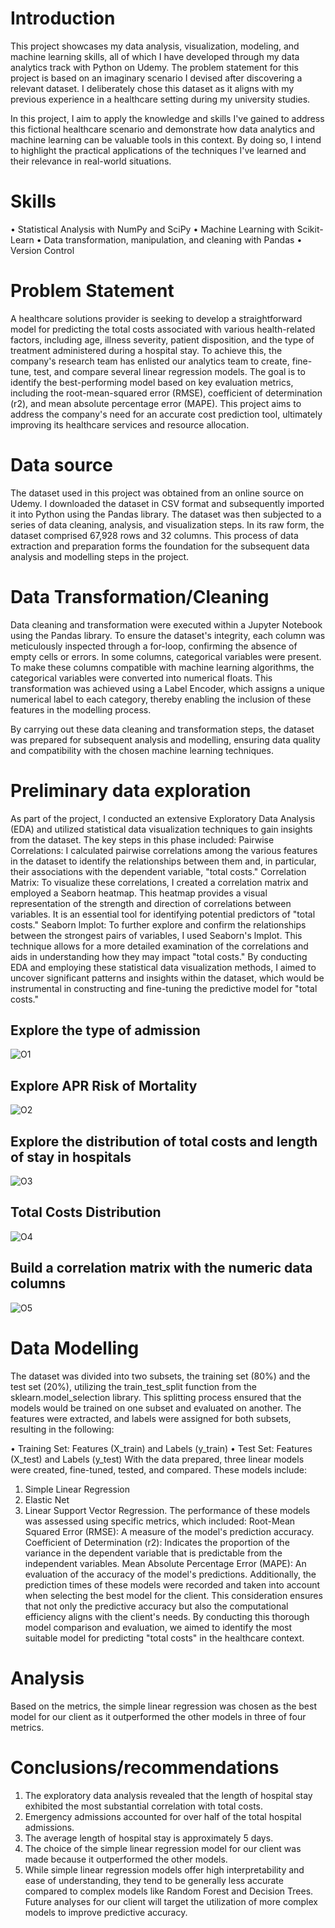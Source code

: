 # Introduction
This project showcases my data analysis, visualization, modeling, and machine learning skills, all of which I have developed through my data analytics track with Python on Udemy. The problem statement for this project is based on an imaginary scenario I devised after discovering a relevant dataset. I deliberately chose this dataset as it aligns with my previous experience in a healthcare setting during my university studies.

In this project, I aim to apply the knowledge and skills I've gained to address this fictional healthcare scenario and demonstrate how data analytics and machine learning can be valuable tools in this context. By doing so, I intend to highlight the practical applications of the techniques I've learned and their relevance in real-world situations.
# Skills
•	Statistical Analysis with NumPy and SciPy
•	Machine Learning with Scikit-Learn
•	Data transformation, manipulation, and cleaning with Pandas
•	Version Control



# Problem Statement
A healthcare solutions provider is seeking to develop a straightforward model for predicting the total costs associated with various health-related factors, including age, illness severity, patient disposition, and the type of treatment administered during a hospital stay. To achieve this, the company's research team has enlisted our analytics team to create, fine-tune, test, and compare several linear regression models. The goal is to identify the best-performing model based on key evaluation metrics, including the root-mean-squared error (RMSE), coefficient of determination (r2), and mean absolute percentage error (MAPE). This project aims to address the company's need for an accurate cost prediction tool, ultimately improving its healthcare services and resource allocation.

# Data source
The dataset used in this project was obtained from an online source on Udemy. I downloaded the dataset in CSV format and subsequently imported it into Python using the Pandas library. The dataset was then subjected to a series of data cleaning, analysis, and visualization steps. In its raw form, the dataset comprised 67,928 rows and 32 columns.
This process of data extraction and preparation forms the foundation for the subsequent data analysis and modelling steps in the project.

# Data Transformation/Cleaning
Data cleaning and transformation were executed within a Jupyter Notebook using the Pandas library. To ensure the dataset's integrity, each column was meticulously inspected through a for-loop, confirming the absence of empty cells or errors.
In some columns, categorical variables were present. To make these columns compatible with machine learning algorithms, the categorical variables were converted into numerical floats. This transformation was achieved using a Label Encoder, which assigns a unique numerical label to each category, thereby enabling the inclusion of these features in the modelling process.


By carrying out these data cleaning and transformation steps, the dataset was prepared for subsequent analysis and modelling, ensuring data quality and compatibility with the chosen machine learning techniques.

# Preliminary data exploration
As part of the project, I conducted an extensive Exploratory Data Analysis (EDA) and utilized statistical data visualization techniques to gain insights from the dataset. The key steps in this phase included:
Pairwise Correlations: I calculated pairwise correlations among the various features in the dataset to identify the relationships between them and, in particular, their associations with the dependent variable, "total costs."
Correlation Matrix: To visualize these correlations, I created a correlation matrix and employed a Seaborn heatmap. This heatmap provides a visual representation of the strength and direction of correlations between variables. It is an essential tool for identifying potential predictors of "total costs."
Seaborn lmplot: To further explore and confirm the relationships between the strongest pairs of variables, I used Seaborn's lmplot. This technique allows for a more detailed examination of the correlations and aids in understanding how they may impact "total costs."
By conducting EDA and employing these statistical data visualization methods, I aimed to uncover significant patterns and insights within the dataset, which would be instrumental in constructing and fine-tuning the predictive model for "total costs."

## Explore the type of admission
![O1](https://github.com/ayomide2021/Health/assets/83126882/d1ab76df-59f1-46d8-8569-53d7fffba43f)


## Explore APR Risk of Mortality
![O2](https://github.com/ayomide2021/Health/assets/83126882/95b4212e-26aa-4a9f-8ba3-6eac5913aa28)

## Explore the distribution of total costs and length of stay in hospitals
![O3](https://github.com/ayomide2021/Health/assets/83126882/e05554f9-cef8-4432-ace8-66b98387c704)

## Total Costs Distribution
![O4](https://github.com/ayomide2021/Health/assets/83126882/c28e2792-d967-468b-b9f6-9c06eeae2747)

##  Build a correlation matrix with the numeric data columns
![O5](https://github.com/ayomide2021/Health/assets/83126882/434fbe3f-77ad-4f67-900a-72af4ab4dc3c)

# Data Modelling
The dataset was divided into two subsets, the training set (80%) and the test set (20%), utilizing the train_test_split function from the sklearn.model_selection library. This splitting process ensured that the models would be trained on one subset and evaluated on another. The features were extracted, and labels were assigned for both subsets, resulting in the following:

•	Training Set: Features (X_train) and Labels (y_train)
•	Test Set: Features (X_test) and Labels (y_test)
With the data prepared, three linear models were created, fine-tuned, tested, and compared. These models include:
1.	Simple Linear Regression
2.	Elastic Net
3.	Linear Support Vector Regression. 
The performance of these models was assessed using specific metrics, which included:
Root-Mean Squared Error (RMSE): A measure of the model's prediction accuracy.
Coefficient of Determination (r2): Indicates the proportion of the variance in the dependent variable that is predictable from the independent variables.
Mean Absolute Percentage Error (MAPE): An evaluation of the accuracy of the model's predictions.
Additionally, the prediction times of these models were recorded and taken into account when selecting the best model for the client. This consideration ensures that not only the predictive accuracy but also the computational efficiency aligns with the client's needs.
By conducting this thorough model comparison and evaluation, we aimed to identify the most suitable model for predicting "total costs" in the healthcare context.

# Analysis
Based on the metrics, the simple linear regression was chosen as the best model for our client as it outperformed the other models in three of four metrics. 

# Conclusions/recommendations

1.	The exploratory data analysis revealed that the length of hospital stay exhibited the most substantial correlation with total costs.
2.	Emergency admissions accounted for over half of the total hospital admissions.
3.	The average length of hospital stay is approximately 5 days.
4.	The choice of the simple linear regression model for our client was made because it outperformed the other models.
5.	While simple linear regression models offer high interpretability and ease of understanding, they tend to be generally less accurate compared to complex models like Random Forest and Decision Trees. Future analyses for our client will target the utilization of more complex models to improve predictive accuracy.
